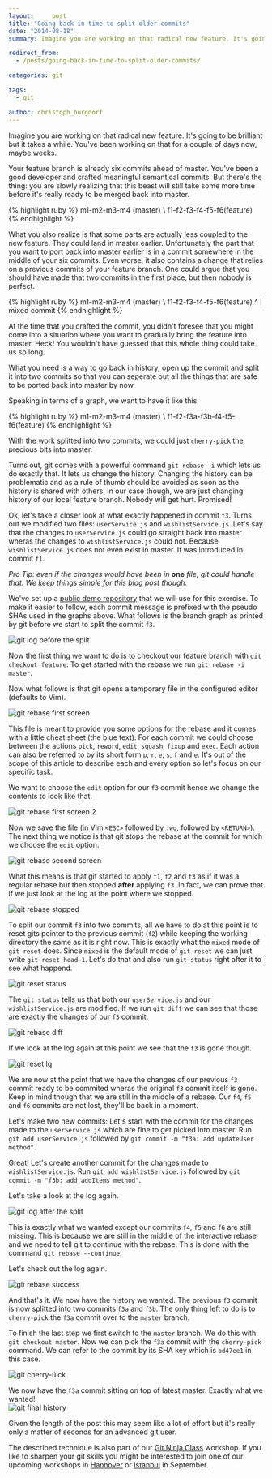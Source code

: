 ```yaml
---
layout:     post
title: "Going back in time to split older commits"
date: "2014-08-18"
summary: Imagine you are working on that radical new feature. It's going to be brilliant but it takes a while. You've been working on that for a couple of days now, maybe weeks.

redirect_from:
  - /posts/going-back-in-time-to-split-older-commits/

categories: git

tags:
  - git

author: christoph_burgdorf
---
```


Imagine you are working on that radical new feature. It's going to be brilliant
but it takes a while. You've been working on that for a couple of days now, maybe weeks.

Your feature branch is already six commits ahead of master. You've been a good developer and crafted
meaningful semantical commits. But there's the thing: you are slowly realizing that this beast will
still take some more time before it's really ready to be merged back into master. 

{% highlight ruby %}
    m1-m2-m3-m4 (master)
         \ 
          f1-f2-f3-f4-f5-f6(feature)
{% endhighlight %}

What you also realize is that some parts are actually less coupled to the new feature. They could land in master earlier. Unfortunately the part that you want to port back into master earlier is in a commit somewhere in the middle of your six commits. Even worse, it also contains a change that relies on a previous commits of your feature branch. One could argue that you should have made that two commits in the first place, but then nobody is perfect.

{% highlight ruby %}
    m1-m2-m3-m4 (master)
         \ 
          f1-f2-f3-f4-f5-f6(feature)
                 ^
                 |
            mixed commit
{% endhighlight %}

At the time that you crafted the commit, you didn't foresee that you might come into a situation where you want to gradually bring the feature into master. Heck! You wouldn't have guessed that this whole thing could take us so long.

What you need is a way to go back in history, open up the commit and split it into two commits so that you can seperate out all the things that are safe to be ported back into master by now.

Speaking in terms of a graph, we want to have it like this.

{% highlight ruby %}
    m1-m2-m3-m4 (master)
         \ 
          f1-f2-f3a-f3b-f4-f5-f6(feature)
{% endhighlight %}

With the work splitted into two commits, we could just `cherry-pick` the precious bits into master.

Turns out, git comes with a powerful command `git rebase -i` which lets us do exactly that. It lets us change the history. Changing the history can be problematic and as a rule of thumb should be avoided as soon as the history is shared with others. In our case though, we are just changing history of our local feature branch. Nobody will get hurt. Promised!

Ok, let's take a closer look at what exactly happened in commit `f3`. Turns out we modified two files: `userService.js` and `wishlistService.js`. Let's say that the changes to `userService.js` could go straight back into master wheras the changes to `wishlistService.js` could not. Because `wishlistService.js` does not even exist in master. It was introduced in commit `f1`.

*Pro Tip: even if the changes would have been in* **one** *file, git could handle that. We keep things simple for this blog post though.*

We've set up a [public demo repository](https://github.com/thoughtram/interactive-rebase-demo) that we will use for this exercise. To make it easier to follow, each commit message is prefixed with the pseudo SHAs used in the graphs above. What follows is the branch graph as printed by git before we start to split the commit `f3`.

![git log before the split](/css/images/lg_before_split.png)

Now the first thing we want to do is to checkout our feature branch with `git checkout feature`. To get started with the rebase we run `git rebase -i master`.

Now what follows is that git opens a temporary file in the configured editor (defaults to Vim).

![git rebase first screen](/css/images/rebase_first_screen.png)

This file is meant to provide you some options for the rebase and it comes with a little cheat sheet (the blue text). For each commit we could choose between the actions `pick`, `reword`, `edit`, `squash`, `fixup` and `exec`. Each action can also be referred to by its short form `p`, `r`, `e`, `s`, `f` and `e`. It's out of the scope of this article to describe each and every option so let's focus on our specific task.

We want to choose the `edit` option for our `f3` commit hence we change the contents to look like that.

![git rebase first screen 2](/css/images/rebase_first_screen2.png)

Now we save the file (in Vim `<ESC>` followed by `:wq`, followed by `<RETURN>`). The next thing we notice is that git stops the rebase at the commit for which we choose the `edit` option.

![git rebase second screen](/css/images/rebase_second_screen.png)

What this means is that git started to apply `f1`, `f2` and `f3` as if it was a regular rebase but then stopped **after** applying `f3`. In fact, we can prove that if we just look at the log at the point where we stopped.

![git rebase stopped](/css/images/rebase_stopped_lg.png)

To split our commit `f3` into two commits, all we have to do at this point is to reset gits pointer to the previous commit (`f2`) while keeping the working directory the same as it is right now. This is exactly what the `mixed` mode of `git reset` does. Since `mixed` is the default mode of `git reset` we can just write `git reset head~1`. Let's do that and also run `git status` right after it to see what happend.

![git reset status](/css/images/rebase_reset_status.png)

The `git status` tells us that both our `userService.js` and our `wishlistService.js` are modified. If we run `git diff` we can see that those are exactly the changes of our `f3` commit.

![git rebase diff](/css/images/rebase_git_diff.png)

If we look at the log again at this point we see that the `f3` is gone though.

![git reset lg](/css/images/rebase_reset_lg.png)

We are now at the point that we have the changes of our previous `f3` commit ready to be commited wheras the original `f3` commit itself is gone. Keep in mind though that we are still in the middle of a rebase. Our `f4`, `f5` and `f6` commits are not lost, they'll be back in a moment.

Let's make two new commits: Let's start with the commit for the changes made to the `userService.js` which are fine to get picked into master. Run `git add userService.js` followed by `git commit -m "f3a: add updateUser method"`.

Great! Let's create another commit for the changes made to `wishlistService.js`. Run `git add wishlistService.js` followed by `git commit -m "f3b: add addItems method"`.

Let's take a look at the log again.

![git log after the split](/css/images/rebase_after_split_lg.png)

This is exactly what we wanted except our commits `f4`, `f5` and `f6` are still missing. This is because we are still in the middle of the interactive rebase and we need to tell git to continue with the rebase. This is done with the command `git rebase --continue`.

Let's check out the log again.

![git rebase success](/css/images/rebase_success.png)

And that's it. We now have the history we wanted. The previous `f3` commit is now splitted into two commits `f3a` and `f3b`. The only thing left to do is to `cherry-pick` the `f3a` commit over to the `master` branch.

To finish the last step we first switch to the `master` branch. We do this with `git checkout master`. Now we can pick the `f3a` commit with the `cherry-pick` command. We can refer to the commit by its SHA key which is `bd47ee1` in this case.

![git cherry-üick](/css/images/rebase_cherry-pick.png)

We now have the `f3a` commit sitting on top of latest master. Exactly what we wanted!  
![git final history](/css/images/rebase_final_history.png)

Given the length of the post this may seem like a lot of effort but it's really only a matter of seconds for an advanced git user.

The described technique is also part of our [Git Ninja Class](http://thoughtram.io/#git-ninja-class-hanover) workshop. If you like to sharpen your git skills you might be interested to join one of our upcoming workshops in [Hannover](http://thoughtram.io/#git-ninja-class-hanover) or [Istanbul](http://webbox.io/workshops/git-ninja/) in September.
